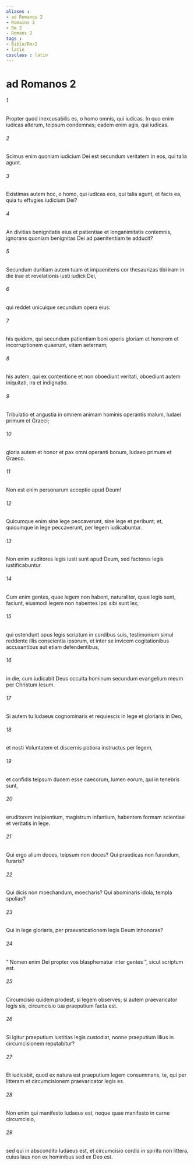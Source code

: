 ```yaml
---
aliases : 
- ad Romanos 2
- Romains 2
- Rm 2
- Romans 2
tags : 
- Bible/Rm/2
- latin
cssclass : latin
---
```


# ad Romanos 2

###### 1
Propter quod inexcusabilis es, o homo omnis, qui iudicas. In quo enim iudicas alterum, teipsum condemnas; eadem enim agis, qui iudicas. 
###### 2
Scimus enim quoniam iudicium Dei est secundum veritatem in eos, qui talia agunt. 
###### 3
Existimas autem hoc, o homo, qui iudicas eos, qui talia agunt, et facis ea, quia tu effugies iudicium Dei? 
###### 4
An divitias benignitatis eius et patientiae et longanimitatis contemnis, ignorans quoniam benignitas Dei ad paenitentiam te adducit? 
###### 5
Secundum duritiam autem tuam et impaenitens cor thesaurizas tibi iram in die irae et revelationis iusti iudicii Dei, 
###### 6
qui reddet unicuique secundum opera eius: 
###### 7
his quidem, qui secundum patientiam boni operis gloriam et honorem et incorruptionem quaerunt, vitam aeternam; 
###### 8
his autem, qui ex contentione et non oboediunt veritati, oboediunt autem iniquitati, ira et indignatio. 
###### 9
Tribulatio et angustia in omnem animam hominis operantis malum, Iudaei primum et Graeci; 
###### 10
gloria autem et honor et pax omni operanti bonum, Iudaeo primum et Graeco. 
###### 11
Non est enim personarum acceptio apud Deum!
###### 12
Quicumque enim sine lege peccaverunt, sine lege et peribunt; et, quicumque in lege peccaverunt, per legem iudicabuntur. 
###### 13
Non enim auditores legis iusti sunt apud Deum, sed factores legis iustificabuntur. 
###### 14
Cum enim gentes, quae legem non habent, naturaliter, quae legis sunt, faciunt, eiusmodi legem non habentes ipsi sibi sunt lex; 
###### 15
qui ostendunt opus legis scriptum in cordibus suis, testimonium simul reddente illis conscientia ipsorum, et inter se invicem cogitationibus accusantibus aut etiam defendentibus, 
###### 16
in die, cum iudicabit Deus occulta hominum secundum evangelium meum per Christum Iesum. 
###### 17
Si autem tu Iudaeus cognominaris et requiescis in lege et gloriaris in Deo, 
###### 18
et nosti Voluntatem et discernis potiora instructus per legem, 
###### 19
et confidis teipsum ducem esse caecorum, lumen eorum, qui in tenebris sunt, 
###### 20
eruditorem insipientium, magistrum infantium, habentem formam scientiae et veritatis in lege. 
###### 21
Qui ergo alium doces, teipsum non doces? Qui praedicas non furandum, furaris? 
###### 22
Qui dicis non moechandum, moecharis? Qui abominaris idola, templa spolias? 
###### 23
Qui in lege gloriaris, per praevaricationem legis Deum inhonoras? 
###### 24
“ Nomen enim Dei propter vos blasphematur inter gentes ”, sicut scriptum est.
###### 25
Circumcisio quidem prodest, si legem observes; si autem praevaricator legis sis, circumcisio tua praeputium facta est. 
###### 26
Si igitur praeputium iustitias legis custodiat, nonne praeputium illius in circumcisionem reputabitur? 
###### 27
Et iudicabit, quod ex natura est praeputium legem consummans, te, qui per litteram et circumcisionem praevaricator legis es. 
###### 28
Non enim qui manifesto Iudaeus est, neque quae manifesto in carne circumcisio, 
###### 29
sed qui in abscondito Iudaeus est, et circumcisio cordis in spiritu non littera, cuius laus non ex hominibus sed ex Deo est.
